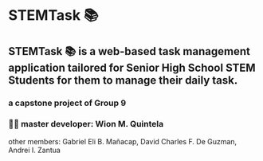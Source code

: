 # STEMTask :books:
## STEMTask :books: is a web-based task management application tailored for Senior High School STEM Students for them to manage their daily task.
### a capstone project of Group 9
### :man_technologist: master developer: Wion M. Quintela
other members:
Gabriel Eli B. Mañacap,
David Charles F. De Guzman,
Andrei I. Zantua

<!--
**stemtaskmanagement/stemtaskmanagement** is a ✨ _special_ ✨ repository because its `README.md` (this file) appears on your GitHub profile.

Here are some ideas to get you started:

- 🔭 I’m currently working on ...
- 🌱 I’m currently learning ...
- 👯 I’m looking to collaborate on ...
- 🤔 I’m looking for help with ...
- 💬 Ask me about ...
- 📫 How to reach me: ...
- 😄 Pronouns: ...
- ⚡ Fun fact: ...
-->
